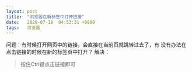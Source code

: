 ```yaml
---
layout: post
title:  "浏览器在新标签中打开链接"
date:   2020-07-18  04:53:31 +0800
tags:   浏览器
---
```


问题：有时候打开网页中的链接，会直接在当前页就跳转过去了，有
没有办法在点击链接的时候在新的标签页中打开？
解决：
>按住Ctrl键点击链接即可